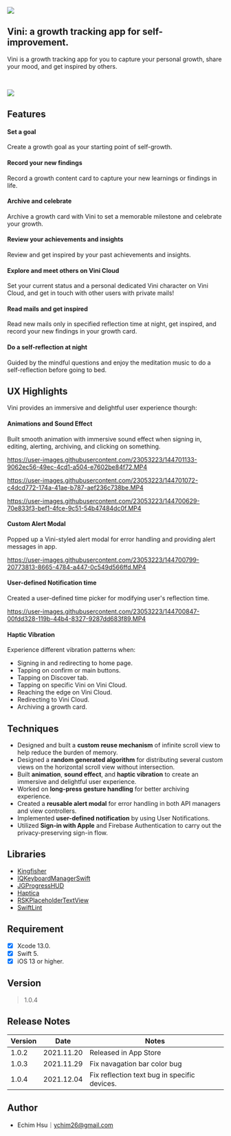 ![](https://i.imgur.com/BeYmbqH.png)

<!-- ![](https://i.imgur.com/JogrJjx.png) -->

## Vini: a growth tracking app for self-improvement.

Vini is a growth tracking app for you to capture your personal growth, share your mood, and get inspired by others.



[](https://img.shields.io/badge/platform-iOS-lightgrey)

<br>


 [![](https://i.imgur.com/NKyvGNy.png)](https://apps.apple.com/tw/app/id1591798324)


## Features

#### Set a goal
Create a growth goal as your starting point of self-growth.


#### Record your new findings
Record a growth content card to capture your new learnings or findings in life.


#### Archive and celebrate 
Archive a growth card with Vini to set a memorable milestone and celebrate your growth.

#### Review your achievements and insights
Review and get inspired by your past achievements and insights.

#### Explore and meet others on Vini Cloud
Set your current status and a personal dedicated Vini character on Vini Cloud, and get in touch with other users with private mails!

#### Read mails and get inspired
Read new mails only in specified reflection time at night, get inspired, and record your new findings in your growth card.


#### Do a self-reflection at night
Guided by the mindful questions and enjoy the meditation music to do a self-reflection before going to bed.

## UX Highlights

Vini provides an immersive and delightful user experience thourgh:

#### Animations and Sound Effect

Built smooth animation with immersive sound effect when signing in, editing, alerting, archiving, and clicking on something.


https://user-images.githubusercontent.com/23053223/144701133-9062ec56-49ec-4cd1-a504-e7602be84f72.MP4


https://user-images.githubusercontent.com/23053223/144701072-c4dcd772-174a-41ae-b787-aef236c738be.MP4


https://user-images.githubusercontent.com/23053223/144700629-70e833f3-bef1-4fce-9c51-54b47484dc0f.MP4


#### Custom Alert Modal

Popped up a Vini-styled alert modal for error handling and providing alert messages in app.



https://user-images.githubusercontent.com/23053223/144700799-20773813-8665-4784-a447-0c549d566ffd.MP4



#### User-defined Notification time

Created a user-defined time picker for modifying user's reflection time.



https://user-images.githubusercontent.com/23053223/144700847-00fdd328-119b-44b4-8327-9287dd683f89.MP4



#### Haptic Vibration
Experience different vibration patterns when:

- Signing in and redirecting to home page.
- Tapping on confirm or main buttons.
- Tapping on Discover tab.
- Tapping on specific Vini on Vini Cloud.
- Reaching the edge on Vini Cloud.
- Redirecting to Vini Cloud.
- Archiving a growth card.


## Techniques

* Designed and built a **custom reuse mechanism** of infinite scroll view to help reduce the burden of memory.
* Designed a **random generated algorithm** for distributing several custom views on the horizontal scroll view without intersection.
* Built **animation**, **sound effect**, and **haptic vibration** to create an immersive and delightful user experience.
* Worked on **long-press gesture handling** for better archiving experience.
* Created a **reusable alert modal** for error handling in both API managers and view controllers.
* Implemented **user-defined notification** by using User Notifications.
* Utilized **Sign-in with Apple** and Firebase Authentication to carry out the privacy-preserving sign-in flow.


## Libraries

- [Kingfisher](https://github.com/onevcat/Kingfisher)
- [IQKeyboardManagerSwift](https://github.com/hackiftekhar/IQKeyboardManager)
- [JGProgressHUD](https://github.com/JonasGessner/JGProgressHUD)
- [Haptica](https://github.com/efremidze/Haptica)
- [RSKPlaceholderTextView](https://github.com/ruslanskorb/RSKPlaceholderTextView)
- [SwiftLint](https://github.com/realm/SwiftLint)


## Requirement

- [x] Xcode 13.0.
- [x] Swift 5.
- [x] iOS 13 or higher.

## Version
> 1.0.4

## Release Notes



| Version | Date | Notes |
| -------- | -------- | -------- |
| 1.0.2   | 2021.11.20     | Released in App Store   |
| 1.0.3   | 2021.11.29    | Fix navagation bar color bug     |
| 1.0.4   | 2021.12.04     | Fix reflection text bug in specific devices.     |



## Author
- Echim Hsu｜ychim26@gmail.com


